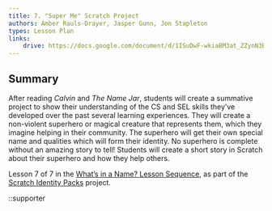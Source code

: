 ```yaml
---
title: 7. "Super Me" Scratch Project
authors: Amber Rauls-Drayer, Jasper Gunn, Jon Stapleton
types: Lesson Plan
links:
    drive: https://docs.google.com/document/d/1ISuDwF-wkiaBM3at_ZZynN3B4iyN_OD3vnc1O5w3gPc/edit#heading=h.joty0v63l5oi
---
```


## Summary

After reading *Calvin* and *The Name Jar*, students will create a summative project to show their understanding of the CS and SEL skills they’ve developed over the past several learning experiences. They will create a non-violent superhero or magical creature that represents them, which they imagine helping in their community.  The superhero will get their own special name and qualities which will form their identity.  No superhero is complete without an amazing story to tell!  Students will create a short story in Scratch about their superhero and how they help others. 

Lesson 7 of 7 in the [What’s in a Name? Lesson Sequence](/library/browse/scratch-identity-packs/whats-in-a-name), as part of the [Scratch Identity Packs](/library/browse/scratch-identity-packs) project.

::supporter